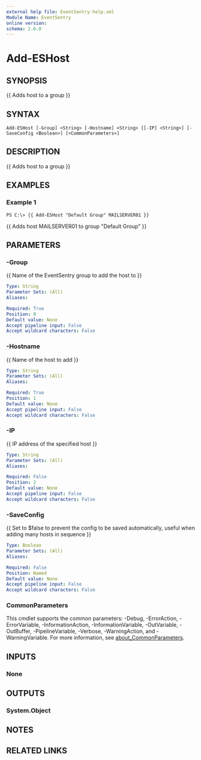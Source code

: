 ```yaml
---
external help file: EventSentry-help.xml
Module Name: EventSentry
online version:
schema: 2.0.0
---
```


# Add-ESHost

## SYNOPSIS
{{ Adds host to a group }}

## SYNTAX

```
Add-ESHost [-Group] <String> [-Hostname] <String> [[-IP] <String>] [-SaveConfig <Boolean>] [<CommonParameters>]
```

## DESCRIPTION
{{ Adds host to a group }}

## EXAMPLES

### Example 1
```
PS C:\> {{ Add-ESHost "Default Group" MAILSERVER01 }}
```

{{ Adds host MAILSERVER01 to group "Default Group" }}

## PARAMETERS

### -Group
{{ Name of the EventSentry group to add the host to }}

```yaml
Type: String
Parameter Sets: (All)
Aliases:

Required: True
Position: 0
Default value: None
Accept pipeline input: False
Accept wildcard characters: False
```

### -Hostname
{{ Name of the host to add }}

```yaml
Type: String
Parameter Sets: (All)
Aliases:

Required: True
Position: 1
Default value: None
Accept pipeline input: False
Accept wildcard characters: False
```

### -IP
{{ IP address of the specified host }}

```yaml
Type: String
Parameter Sets: (All)
Aliases:

Required: False
Position: 2
Default value: None
Accept pipeline input: False
Accept wildcard characters: False
```

### -SaveConfig
{{ Set to $false to prevent the config to be saved automatically, useful when adding many hosts in sequence }}

```yaml
Type: Boolean
Parameter Sets: (All)
Aliases:

Required: False
Position: Named
Default value: None
Accept pipeline input: False
Accept wildcard characters: False
```

### CommonParameters
This cmdlet supports the common parameters: -Debug, -ErrorAction, -ErrorVariable, -InformationAction, -InformationVariable, -OutVariable, -OutBuffer, -PipelineVariable, -Verbose, -WarningAction, and -WarningVariable. For more information, see [about_CommonParameters](http://go.microsoft.com/fwlink/?LinkID=113216).

## INPUTS

### None
## OUTPUTS

### System.Object
## NOTES

## RELATED LINKS
